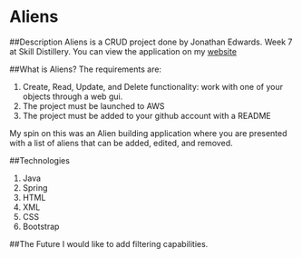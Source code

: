 # Aliens

##Description
Aliens is a CRUD project done by Jonathan Edwards. Week 7 at Skill Distillery. You can view the application on my [website](http://www.contramonk.com:8080/Aliens/)

##What is Aliens?
The requirements are:
1. Create, Read, Update, and Delete functionality: work with one of your objects through a web gui.
2. The project must be launched to AWS
3. The project must be added to your github account with a README

My spin on this was an Alien building application where you are presented with a list of aliens that can be added, edited, and removed.

##Technologies
1. Java
2. Spring
3. HTML
4. XML
4. CSS
5. Bootstrap

##The Future
I would like to add filtering capabilities.


